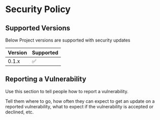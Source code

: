 # Security Policy

## Supported Versions

Below Project versions are supported with security updates

| Version | Supported          |
| ------- | ------------------ |
| 0.1.x   | :white_check_mark: |               |

## Reporting a Vulnerability

Use this section to tell people how to report a vulnerability.

Tell them where to go, how often they can expect to get an update on a
reported vulnerability, what to expect if the vulnerability is accepted or
declined, etc.

